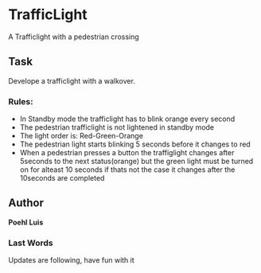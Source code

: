 # TrafficLight

A Trafficlight with a pedestrian crossing

## Task

Develope a trafficlight with a walkover.

### Rules:
* In Standby mode the trafficlight has to blink orange every second
* The pedestrian trafficlight is not lightened in standby mode
* The light order is: Red-Green-Orange
* The pedestrian light starts blinking 5 seconds before it changes to red
* When a pedestrian presses a button the traffiglight changes after 5seconds to the next status(orange) but the green light must be turned on for alteast 10 seconds if thats not the case it changes after the 10seconds are completed

## Author

**Poehl Luis**

### Last Words

Updates are following, have fun with it
